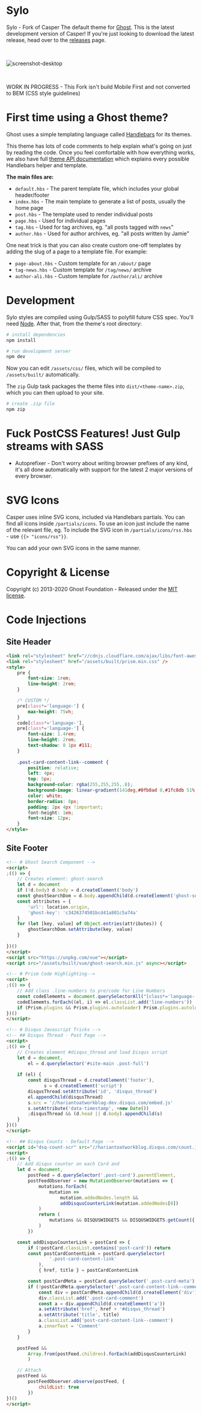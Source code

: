 # Sylo

Sylo - Fork of Casper The default theme for [Ghost](http://github.com/tryghost/ghost/). This is the latest development version of Casper! If you're just looking to download the latest release, head over to the [releases](https://github.com/HariantoAtWork/ghost-theme-sylo/releases) page.

&nbsp;

![screenshot-desktop](https://user-images.githubusercontent.com/353959/66987533-40eae100-f0c1-11e9-822e-cbaf38fb8e3f.png)

&nbsp;

WORK IN PROGRESS - This Fork isn't build Mobile First and not converted to BEM (CSS style guidelines)

# First time using a Ghost theme?

Ghost uses a simple templating language called [Handlebars](http://handlebarsjs.com/) for its themes.

This theme has lots of code comments to help explain what's going on just by reading the code. Once you feel comfortable with how everything works, we also have full [theme API documentation](https://ghost.org/docs/api/handlebars-themes/) which explains every possible Handlebars helper and template.

**The main files are:**

- `default.hbs` - The parent template file, which includes your global header/footer
- `index.hbs` - The main template to generate a list of posts, usually the home page
- `post.hbs` - The template used to render individual posts
- `page.hbs` - Used for individual pages
- `tag.hbs` - Used for tag archives, eg. "all posts tagged with `news`"
- `author.hbs` - Used for author archives, eg. "all posts written by Jamie"

One neat trick is that you can also create custom one-off templates by adding the slug of a page to a template file. For example:

- `page-about.hbs` - Custom template for an `/about/` page
- `tag-news.hbs` - Custom template for `/tag/news/` archive
- `author-ali.hbs` - Custom template for `/author/ali/` archive


# Development

Sylo styles are compiled using Gulp/SASS to polyfill future CSS spec. You'll need [Node](https://nodejs.org/). After that, from the theme's root directory:

```bash
# install dependencies
npm install

# run development server
npm dev
```

Now you can edit `/assets/css/` files, which will be compiled to `/assets/built/` automatically.

The `zip` Gulp task packages the theme files into `dist/<theme-name>.zip`, which you can then upload to your site.

```bash
# create .zip file
npm zip
```

# Fuck PostCSS Features! Just Gulp streams with SASS

- Autoprefixer - Don't worry about writing browser prefixes of any kind, it's all done automatically with support for the latest 2 major versions of every browser.


# SVG Icons

Casper uses inline SVG icons, included via Handlebars partials. You can find all icons inside `/partials/icons`. To use an icon just include the name of the relevant file, eg. To include the SVG icon in `/partials/icons/rss.hbs` - use `{{> "icons/rss"}}`.

You can add your own SVG icons in the same manner.


# Copyright & License

Copyright (c) 2013-2020 Ghost Foundation - Released under the [MIT license](LICENSE).


# Code Injections


## Site Header

```html
<link rel="stylesheet" href="//cdnjs.cloudflare.com/ajax/libs/font-awesome/5.13.0/css/all.min.css" />
<link rel="stylesheet" href="/assets/built/prism.min.css" />
<style>
    pre {
        font-size: 1rem;
        line-height: 2rem;
    }

    /* CUSTOM */
    pre[class*='language-'] {
        max-height: 75vh;
    }
    code[class*='language-'],
    pre[class*='language-'] {
        font-size: 1.4rem;
        line-height: 2rem;
        text-shadow: 0 1px #111;
    }
    
    .post-card-content-link--comment {
        position: relative;
        left: 4px;
        top: 5px;
        background-color: rgba(255,255,255,.8);
        background-image: linear-gradient(141deg,#0fb8ad 0,#1fc8db 51%,#2cb5e8 75%);
        color: white;
        border-radius: 8px;
        padding: 2px 4px !important;
        font-height: 1em;
        font-size: 12px;
    }
</style>
```


## Site Footer

```html
<!-- # Ghost Search Component -->
<script>
;(() => {
    // Creates element: ghost-search
	let d = document
	if (!d.body) d.body = d.createElement('body')
	const ghostSearchDom = d.body.appendChild(d.createElement('ghost-search'))
	const attributes = {
		'url': location.origin,
		'ghost-key': 'c3426374501bcd41a801c5a74a'
	}
	for (let [key, value] of Object.entries(attributes)) {
		ghostSearchDom.setAttribute(key, value)
	}
	
})()
</script>
<script src="https://unpkg.com/vue"></script>
<script src="/assets/built/vue/ghost-search.min.js" async></script>

<!-- # Prism Code Highlighting-->
<script>
;(() => {
    // Add class .line-numbers to pre/code for Line Numbers
    const codeElememts = document.querySelectorAll("[class*='language-']:not(.line-numbers)")
    codeElememts.forEach((el, i) => el.classList.add('line-numbers'))
    if (Prism.plugins && Prism.plugins.autoloader) Prism.plugins.autoloader.languages_path = '//cdnjs.cloudflare.com/ajax/libs/prism/1.20.0/components/'
})()
</script>

<!-- # Disqus Javascript Tricks -->
<!-- ## Disqus Thread - Post Page -->
<script>
;(() => {
    // Creates element #disqus_thread and load Disqus script
	let d = document,
        el = d.querySelector('#site-main .post-full')
	
    if (el) {
    	const disqusThread = d.createElement('footer'),
              s = d.createElement('script')
        disqusThread.setAttribute('id', 'disqus_thread')
        el.appendChild(disqusThread)
        s.src = '//hariantoatworkblog-dev.disqus.com/embed.js'
        s.setAttribute('data-timestamp', +new Date())
        ;disqusThread && (d.head || d.body).appendChild(s)
    }
})()
</script>

<!-- ## Disqus Counts - Default Page -->
<script id="dsq-count-scr" src="//hariantoatworkblog.disqus.com/count.js" async></script>
<script>
;(() => {
	// Add disqus counter on each Card and
	let d = document,
		postFeed = d.querySelector('.post-card').parentElement,
		postFeedObserver = new MutationObserver(mutations => {
			mutations.forEach(
				mutation =>
					mutation.addedNodes.length &&
					addDisqusCounterLink(mutation.addedNodes[0])
			)
			return (
				mutations && DISQUSWIDGETS && DISQUSWIDGETS.getCount({ reset: true })
			)
		})

	const addDisqusCounterLink = postCard => {
        if (!postCard.classList.contains('post-card')) return
		const postCardContentLink = postCard.querySelector(
				'.post-card-content-link'
			),
			{ href, title } = postCardContentLink

		const postCardMeta = postCard.querySelector('.post-card-meta')
		if (!postCardMeta.querySelector('.post-card-content-link--comment')) {
			const div = postCardMeta.appendChild(d.createElement('div'))
			div.classList.add('.post-card-comment')
			const a = div.appendChild(d.createElement('a'))
			a.setAttribute('href', href + '#disqus_thread')
			a.setAttribute('title', title)
			a.classList.add('post-card-content-link--comment')
			a.innerText = 'Comment'
		}
	}

	postFeed &&
		Array.from(postFeed.children).forEach(addDisqusCounterLink)
		)

	// Attach
	postFeed &&
		postFeedObserver.observe(postFeed, {
			childList: true
		})
})()
</script>

```